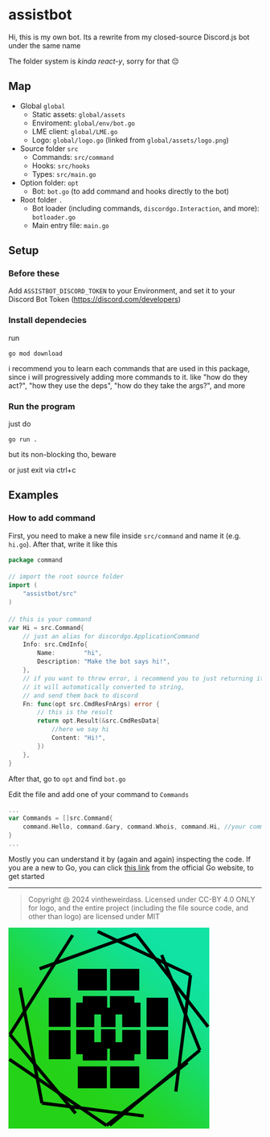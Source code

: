 # assistbot
Hi, this is my own bot. Its a rewrite from my closed-source Discord.js bot under the same name

The folder system is *kinda react-y*, sorry for that 😔
## Map
- Global `global`
  - Static assets: `global/assets`
  - Enviroment: `global/env/bot.go`
  - LME client: `global/LME.go`
  - Logo: `global/logo.go` (linked from `global/assets/logo.png`)
- Source folder `src`
  - Commands: `src/command`
  - Hooks: `src/hooks`
  - Types: `src/main.go`
- Option folder: `opt`
  - Bot: `bot.go` (to add command and hooks directly to the bot)
- Root folder `.`
  - Bot loader (including commands, `discordgo.Interaction`, and more): `botloader.go`
  - Main entry file: `main.go`
## Setup
### Before these
Add `ASSISTBOT_DISCORD_TOKEN` to your Environment, and set it to your Discord Bot Token (https://discord.com/developers)

### Install dependecies
run
```shell
go mod download
```
i recommend you to learn each commands that are used in this package, since i will progressively adding more commands to it. like "how do they act?", "how they use the deps", "how do they take the args?", and more


### Run the program

just do 
```shell
go run .
```
but its non-blocking tho, beware

or just exit via ctrl+c

## Examples
### How to add command
First, you need to make a new file inside `src/command` and name it (e.g. `hi.go`). After that, write it like this

```go
package command

// import the root source folder
import (
	"assistbot/src"
)

// this is your command
var Hi = src.Command{
    // just an alias for discordgo.ApplicationCommand
	Info: src.CmdInfo{
		Name:        "hi",
		Description: "Make the bot says hi!",
	},
    // if you want to throw error, i recommend you to just returning it
    // it will automatically converted to string,
    // and send them back to discord
	Fn: func(opt src.CmdResFnArgs) error {
        // this is the result
		return opt.Result(&src.CmdResData{
            //here we say hi
			Content: "Hi!",
		})
	},
}

```
After that, go to `opt` and find `bot.go`

Edit the file and add one of your command to `Commands`
```go
...
var Commands = []src.Command{
	command.Hello, command.Gary, command.Whois, command.Hi, //your command here
}
...
```
Mostly you can understand it by (again and again) inspecting the code. If you are a new to Go, you can click [this link](https://go.dev/doc/tutorial/getting-started) from the official Go website, to get started

---
> Copyright @ 2024 vintheweirdass. Licensed under CC-BY 4.0 ONLY for logo, and the entire project (including the file source code, and other than logo) are licensed under MIT

![](global/assets/logo.png)

